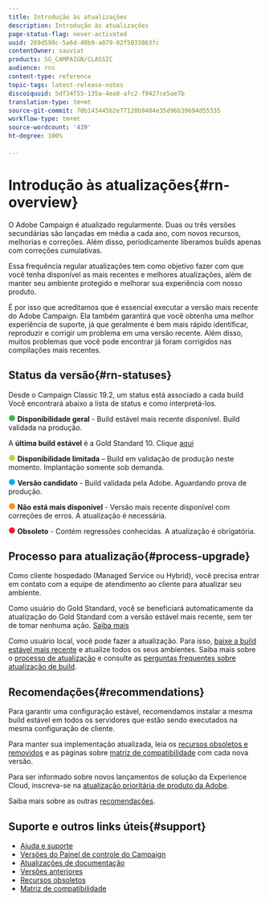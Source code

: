 ```yaml
---
title: Introdução às atualizações
description: Introdução às atualizações
page-status-flag: never-activated
uuid: 269d590c-5a6d-40b9-a879-02f5033863fc
contentOwner: sauviat
products: SG_CAMPAIGN/CLASSIC
audience: rns
content-type: reference
topic-tags: latest-release-notes
discoiquuid: 5df34f55-135a-4ea8-afc2-f9427ce5ae7b
translation-type: tm+mt
source-git-commit: 70b143445b2e77128b9404e35d96b39694d55335
workflow-type: tm+mt
source-wordcount: '439'
ht-degree: 100%

---
```



# Introdução às atualizações{#rn-overview}

O Adobe Campaign é atualizado regularmente. Duas ou três versões secundárias são lançadas em média a cada ano, com novos recursos, melhorias e correções. Além disso, periodicamente liberamos builds apenas com correções cumulativas.

Essa frequência regular atualizações tem como objetivo fazer com que você tenha disponível as mais recentes e melhores atualizações, além de manter seu ambiente protegido e melhorar sua experiência com nosso produto.

É por isso que acreditamos que é essencial executar a versão mais recente do Adobe Campaign. Ela também garantirá que você obtenha uma melhor experiência de suporte, já que geralmente é bem mais rápido identificar, reproduzir e corrigir um problema em uma versão recente. Além disso, muitos problemas que você pode encontrar já foram corrigidos nas compilações mais recentes.

## Status da versão{#rn-statuses}

Desde o Campaign Classic 19.2, um status está associado a cada build Você encontrará abaixo a lista de status e como interpretá-los.

![](assets/do-not-localize/green3.png) **Disponibilidade geral** - Build estável mais recente disponível. Build validada na produção.

A **última build estável** é a Gold Standard 10. Clique [aqui](../../rn/using/gold-standard.md#gs-10)

![](assets/do-not-localize/limited3.png) **Disponibilidade limitada** – Build em validação de produção neste momento. Implantação somente sob demanda.

![](assets/do-not-localize/blue3.png) **Versão candidato** - Build validada pela Adobe. Aguardando prova de produção.

![](assets/do-not-localize/orange3.png) **Não está mais disponível** - Versão mais recente disponível com correções de erros. A atualização é necessária.

![](assets/do-not-localize/red3.png) **Obsoleto** - Contém regressões conhecidas. A atualização é obrigatória.

## Processo para atualização{#process-upgrade}

Como cliente hospedado (Managed Service ou Hybrid), você precisa entrar em contato com a equipe de atendimento ao cliente para atualizar seu ambiente.

Como usuário do Gold Standard, você se beneficiará automaticamente da atualização do Gold Standard com a versão estável mais recente, sem ter de tomar nenhuma ação. [Saiba mais](https://helpx.adobe.com/br/campaign/kb/gold-standard.html#gs-10)

Como usuário local, você pode fazer a atualização. Para isso, [baixe a build estável mais recente](https://experience.adobe.com/#/downloads/content/software-distribution/en/campaign.html) e atualize todos os seus ambientes. Saiba mais sobre o [processo de atualização](https://helpx.adobe.com/br/campaign/kb/acc-build-upgrade.html) e consulte as [perguntas frequentes sobre atualização de build](https://helpx.adobe.com/br/campaign/kb/build-upgrade-faq.html).

## Recomendações{#recommendations}

Para garantir uma configuração estável, recomendamos instalar a mesma build estável em todos os servidores que estão sendo executados na mesma configuração de cliente.

Para manter sua implementação atualizada, leia os [recursos obsoletos e removidos](../../rn/using/deprecated-features.md) e as páginas sobre [matriz de compatibilidade](../../rn/using/compatibility-matrix.md) com cada nova versão.

Para ser informado sobre novos lançamentos de solução da Experience Cloud, inscreva-se na [atualização prioritária de produto da Adobe](https://www.adobe.com/br/subscription/priority-product-update.html).

Saiba mais sobre as outras [recomendações](https://helpx.adobe.com/br/campaign/kb/acc-build-upgrade.html#Recommendations).

## Suporte e outros links úteis{#support}

* [Ajuda e suporte](https://helpx.adobe.com/br/campaign/kb/ac-support.html#acc-support)
* [Versões do Painel de controle do Campaign](https://docs.adobe.com/content/help/pt-BR/control-panel/using/release-notes.html)
* [Atualizações de documentação](../../rn/using/documentation-updates.md)
* [Versões anteriores](../../rn/using/release--20-1.md)
* [Recursos obsoletos](../../rn/using/deprecated-features.md)
* [Matriz de compatibilidade](../../rn/using/compatibility-matrix.md)

